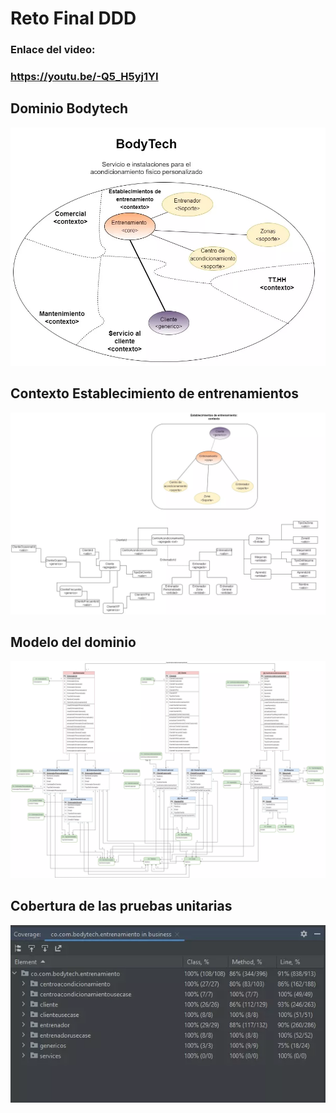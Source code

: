 # Reto Final DDD

### Enlace del video:
### https://youtu.be/-Q5_H5yj1YI

## Dominio Bodytech
![](./Images/Dominio_BodyTech.webp)

## Contexto Establecimiento de entrenamientos
![](./Images/Establecimientos_de_entrenamiento.webp)

## Modelo del dominio
![](./Images/Modelo_de_Dominio.webp)

## Cobertura de las pruebas unitarias
![](./Images/Cobertura_de_pruebas.webp)